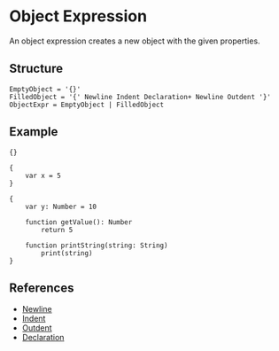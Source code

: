 # Object Expression

An object expression creates a new object with the given properties.

## Structure

```grammar
EmptyObject = '{}'
FilledObject = '{' Newline Indent Declaration+ Newline Outdent '}'
ObjectExpr = EmptyObject | FilledObject
```

## Example

```syntek
{}

{
	var x = 5
}

{
	var y: Number = 10

	function getValue(): Number
		return 5

	function printString(string: String)
		print(string)
}
```

## References

- [Newline](/spec/grammar/lexical.html#newline)
- [Indent](/spec/grammar/lexical.html#indent)
- [Outdent](/spec/grammar/lexical.html#outdent)
- [Declaration](/spec/grammar/syntactic/declarations/)
